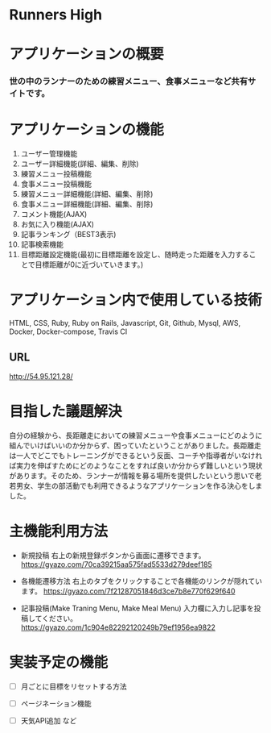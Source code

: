 # Runners High

# アプリケーションの概要
### 世の中のランナーのための練習メニュー、食事メニューなど共有サイトです。

# アプリケーションの機能

1. ユーザー管理機能
2. ユーザー詳細機能(詳細、編集、削除)
3. 練習メニュー投稿機能
4. 食事メニュー投稿機能
5. 練習メニュー詳細機能(詳細、編集、削除)
6. 食事メニュー詳細機能(詳細、編集、削除)
7. コメント機能(AJAX)
8. お気に入り機能(AJAX)
9. 記事ランキング（BEST3表示)
10. 記事検索機能
11. 目標距離設定機能(最初に目標距離を設定し、随時走った距離を入力することで目標距離が0に近づいていきます。)


# アプリケーション内で使用している技術

HTML, CSS, Ruby, Ruby on Rails, Javascript, Git, Github, Mysql, AWS, Docker, Docker-compose, Travis CI

## URL

http://54.95.121.28/

# 目指した議題解決

自分の経験から、長距離走においての練習メニューや食事メニューにどのように組んでいけばいいのか分からず、困っていたということがありました。長距離走は一人でどこでもトレーニングができるという反面、コーチや指導者がいなければ実力を伸ばすためにどのようなことをすれば良いか分からず難しいという現状があります。そのため、ランナーが情報を募る場所を提供したいという思いで老若男女、学生の部活動でも利用できるようなアプリケーションを作る決心をしました。


# 主機能利用方法

- 新規投稿
右上の新規登録ボタンから画面に遷移できます。
https://gyazo.com/70ca39215aa575fad5533d279deef185

- 各機能遷移方法
右上のタブをクリックすることで各機能のリンクが隠れています。
https://gyazo.com/7f21287051846d3ce7b8e770f629f640

- 記事投稿(Make Traning Menu, Make Meal Menu)
入力欄に入力し記事を投稿してください。
https://gyazo.com/1c904e82292120249b79ef1956ea9822


# 実装予定の機能

- [ ] 月ごとに目標をリセットする方法
- [ ] ページネーション機能
- [ ] 天気API追加     など



